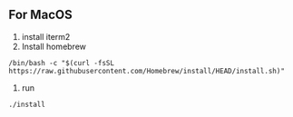 ## For MacOS
1. install iterm2
1. Install homebrew
```
/bin/bash -c "$(curl -fsSL https://raw.githubusercontent.com/Homebrew/install/HEAD/install.sh)"
```
1. run
```
./install
```
